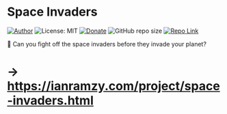 # Space Invaders
[![Author](https://img.shields.io/badge/Author-ianramzy-brightgreen.svg)](https://ianramzy.com)
![License: MIT](https://img.shields.io/badge/License-MIT-yellow.svg) 
[![Donate](https://img.shields.io/badge/Donate-PayPal-brightgreen.svg)](https://paypal.me/ianramzy)
![GitHub repo size](https://img.shields.io/github/repo-size/ianramzy/space-invaders.svg)
[![Repo Link](https://img.shields.io/badge/Repo-Link-black.svg)](https://github.com/ianramzy/space-invaders)

👾 Can you fight off the space invaders before they invade your planet?
# → https://ianramzy.com/project/space-invaders.html
